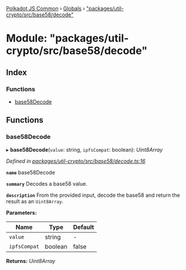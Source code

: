 [Polkadot JS Common](../README.md) › [Globals](../globals.md) › ["packages/util-crypto/src/base58/decode"](_packages_util_crypto_src_base58_decode_.md)

# Module: "packages/util-crypto/src/base58/decode"

## Index

### Functions

* [base58Decode](_packages_util_crypto_src_base58_decode_.md#base58decode)

## Functions

###  base58Decode

▸ **base58Decode**(`value`: string, `ipfsCompat`: boolean): *Uint8Array*

*Defined in [packages/util-crypto/src/base58/decode.ts:16](https://github.com/polkadot-js/common/blob/ce46a6818/packages/util-crypto/src/base58/decode.ts#L16)*

**`name`** base58Decode

**`summary`** Decodes a base58 value.

**`description`** 
From the provided input, decode the base58 and return the result as an `Uint8Array`.

**Parameters:**

Name | Type | Default |
------ | ------ | ------ |
`value` | string | - |
`ipfsCompat` | boolean | false |

**Returns:** *Uint8Array*
